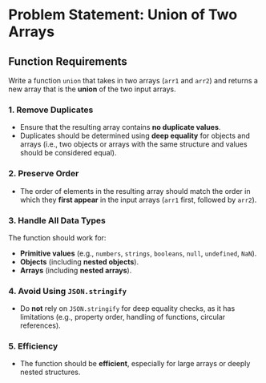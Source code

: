 # Problem Statement: Union of Two Arrays

## Function Requirements

Write a function `union` that takes in two arrays (`arr1` and `arr2`) and returns a new array that is the **union** of the two input arrays.

### 1. Remove Duplicates
- Ensure that the resulting array contains **no duplicate values**.
- Duplicates should be determined using **deep equality** for objects and arrays (i.e., two objects or arrays with the same structure and values should be considered equal).

### 2. Preserve Order
- The order of elements in the resulting array should match the order in which they **first appear** in the input arrays (`arr1` first, followed by `arr2`).

### 3. Handle All Data Types
The function should work for:
- **Primitive values** (e.g., `numbers`, `strings`, `booleans`, `null`, `undefined`, `NaN`).
- **Objects** (including **nested objects**).
- **Arrays** (including **nested arrays**).

### 4. Avoid Using `JSON.stringify`
- Do **not** rely on `JSON.stringify` for deep equality checks, as it has limitations (e.g., property order, handling of functions, circular references).

### 5. Efficiency
- The function should be **efficient**, especially for large arrays or deeply nested structures.
